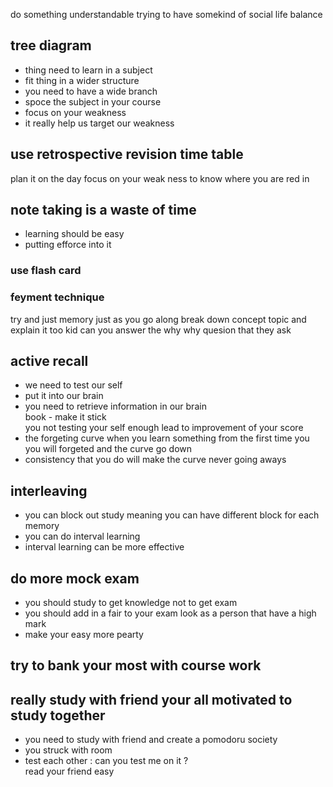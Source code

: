 do something understandable trying to have somekind of social life balance  
## tree diagram  
- thing need to learn in a subject 
-  fit thing in a wider structure 
- you need to have a wide branch 
- spoce the subject in your course 
- focus on your weakness 
- it really help us target our weakness 
## use retrospective revision time table 
plan it on the day focus on your weak ness to know where you are red in  

## note taking is a waste of time 
- learning should be easy  
- putting efforce into it 
### use flash card   

### feyment technique  
try and just memory just as you go along 
break down concept topic and explain it too kid 
can you answer the why why quesion that they ask 
## active recall 
- we need to test our self  
- put it into our brain  
- you need to retrieve information in our brain  
book - make it stick  
you not testing your self enough lead to improvement of your score
- the forgeting curve  when you learn something from the first time you you will forgeted and the curve go down 
- consistency that you do will make the curve never going aways 
## interleaving  
-  you can block out study  meaning you can have different block for each memory 
- you can do interval  learning 
- interval learning can be more effective 
## do more mock exam 
- you  should study to get knowledge not to get exam  
- you should add in a fair to your exam  look as a person that have a high mark  
- make your easy more pearty 
## try to bank your most with course work  
## really study with friend  your all motivated to study together 
- you need to study with friend and create a pomodoru society 
- you struck with room  
- test each other :  can you test me on it ?  
read your friend easy 

